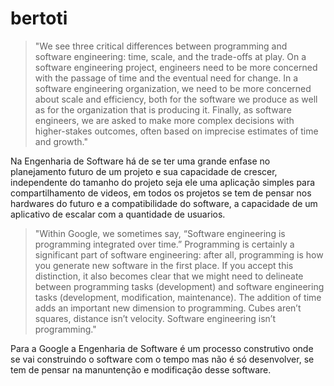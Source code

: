 # bertoti

>"We see three critical differences between programming and software engineering: time, scale, and the trade-offs at play. On a software engineering project, engineers need to be more concerned with the passage of time and the eventual need for change. In a software engineering organization, we need to be more concerned about scale and efficiency, both for the software we produce as well as for the organization that is producing it. Finally, as software engineers, we are asked to make more complex decisions with higher-stakes outcomes, often based on imprecise estimates of time and growth."

Na Engenharia de Software há de se ter uma grande enfase no planejamento futuro de um projeto e sua capacidade de crescer, independente do tamanho do projeto seja ele uma aplicação simples para compartilhamento de videos, em todos os projetos se tem de pensar nos hardwares do futuro e a compatibilidade do software, a capacidade de um aplicativo de escalar com a quantidade de usuarios.

>"Within Google, we sometimes say, “Software engineering is programming integrated over time.” Programming is certainly a significant part of software engineering: after all, programming is how you generate new software in the first place. If you accept this distinction, it also becomes clear that we might need to delineate between programming tasks (development) and software engineering tasks (development, modification, maintenance). The addition of time adds an important new dimension to programming. Cubes aren’t squares, distance isn’t velocity. Software engineering isn’t programming."

Para a Google a Engenharia de Software é um processo construtivo onde se vai construindo o software com o tempo mas não é só desenvolver, se tem de pensar na manuntenção e modificação desse software. 

